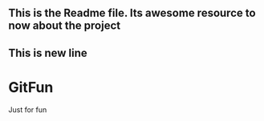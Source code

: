 
## This is the Readme file. Its awesome resource to now about the project
## This is new line

# GitFun
Just for fun

